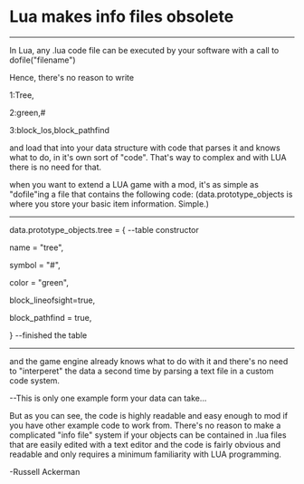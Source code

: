 # Lua makes info files obsolete

---

In Lua, any .lua code file can be executed by your software with a call to dofile("filename")

Hence, there's no reason to write

1:Tree,

2:green,#

3:block_los,block_pathfind

and load that into your data structure with code that parses it and knows what to do, in it's own sort of "code". That's way to complex and with LUA there is no need for that.

when you want to extend a LUA game with a mod, it's as simple as "dofile"ing a file that contains the following code: (data.prototype_objects is where you store your basic item information. Simple.)

---

data.prototype_objects.tree = { --table constructor

name = "tree",

symbol = "#",

color = "green",

block_lineofsight=true,

block_pathfind = true,

} --finished the table

---

and the game engine already knows what to do with it and there's no need to "interperet" the data a second time by parsing a text file in a custom code system.

--This is only one example form your data can take...

But as you can see, the code is highly readable and easy enough to mod if you have other example code to work from. There's no reason to make a complicated "info file" system if your objects can be contained in .lua files that are easily edited with a text editor and the code is fairly obvious and readable and only requires a minimum familiarity with LUA programming.

-Russell Ackerman
